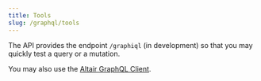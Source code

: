 ```yaml
---
title: Tools
slug: /graphql/tools
---
```


The API provides the endpoint `/graphiql` (in development) so that you may quickly test a query or a mutation.

You may also use the [Altair GraphQL Client](https://altair.sirmuel.design/).
